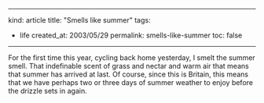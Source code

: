 -----
kind: article
title: "Smells like summer"
tags:
- life
created_at: 2003/05/29
permalink: smells-like-summer
toc: false
-----

<p>For the first time this year, cycling back home yesterday, I smelt the summer smell. That indefinable scent of grass and nectar and warm air that means that summer has arrived at last. Of course, since this is Britain, this means that we have perhaps two or three days of summer weather to enjoy before the drizzle sets in again.</p>


